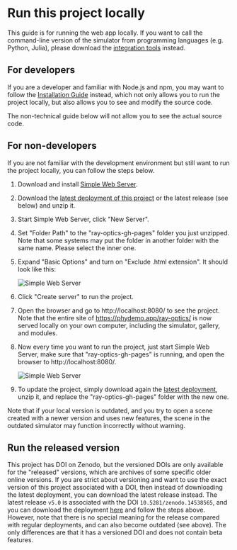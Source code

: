 # Run this project locally

This guide is for running the web app locally. If you want to call the command-line version of the simulator from programming languages (e.g. Python, Julia), please download the [integration tools](https://github.com/ricktu288/ray-optics/archive/refs/heads/dist-integrations.zip) instead.

## For developers

If you are a developer and familiar with Node.js and npm, you may want to follow the [Installation Guide](https://github.com/ricktu288/ray-optics?tab=readme-ov-file#installation) instead, which not only allows you to run the project locally, but also allows you to see and modify the source code.

The non-technical guide below will not allow you to see the actual source code.

## For non-developers

If you are not familiar with the development environment but still want to run the project locally, you can follow the steps below.

1. Download and install [Simple Web Server](https://simplewebserver.org/).
2. Download the [latest deployment of this project](https://github.com/ricktu288/ray-optics/archive/refs/heads/gh-pages.zip) or the latest release (see below) and unzip it.
3. Start Simple Web Server, click "New Server".
4. Set "Folder Path" to the "ray-optics-gh-pages" folder you just unzipped. Note that some systems may put the folder in another folder with the same name. Please select the inner one.
5. Expand "Basic Options" and turn on "Exclude .html extension". It should look like this:

    ![Simple Web Server](https://raw.githubusercontent.com/ricktu288/ray-optics/refs/heads/master/run-locally/simple-web-server-config.png)

6. Click "Create server" to run the project.
7. Open the browser and go to http://localhost:8080/ to see the project. Note that the entire site of https://phydemo.app/ray-optics/ is now served locally on your own computer, including the simulator, gallery, and modules.
8. Now every time you want to run the project, just start Simple Web Server, make sure that "ray-optics-gh-pages" is running, and open the browser to http://localhost:8080/.

    ![Simple Web Server](https://raw.githubusercontent.com/ricktu288/ray-optics/refs/heads/master/run-locally/simple-web-server-running.png)

9. To update the project, simply download again the [latest deployment](https://github.com/ricktu288/ray-optics/archive/refs/heads/gh-pages.zip), unzip it, and replace the "ray-optics-gh-pages" folder with the new one.

Note that if your local version is outdated, and you try to open a scene created with a newer version and uses new features, the scene in the outdated simulator may function incorrectly without warning.

## Run the released version

This project has DOI on Zenodo, but the versioned DOIs are only available for the "released" versions, which are archives of some specific older online versions. If you are strict about versioning and want to use the exact version of this project associated with a DOI, then instead of downloading the latest deployment, you can download the latest release instead. The latest release `v5.0` is associated with the DOI `10.5281/zenodo.14538565`, and you can download the deployment [here](https://github.com/ricktu288/ray-optics/archive/refs/heads/release/v5.0.zip) and follow the steps above. However, note that there is no special meaning for the release compared with regular deployments, and can also become outdated (see above). The only differences are that it has a versioned DOI and does not contain beta features.